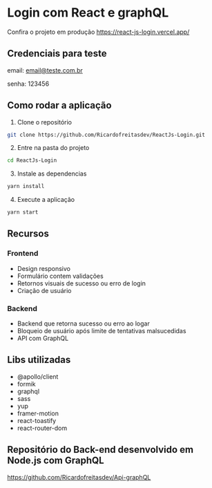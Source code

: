# Login com React e graphQL

Confira o projeto em produção https://react-js-login.vercel.app/

## Credenciais para teste

email: email@teste.com.br

senha: 123456

## Como rodar a aplicação


1. Clone o repositório
```sh
git clone https://github.com/Ricardofreitasdev/ReactJs-Login.git
```


2. Entre na pasta do projeto
```sh
cd ReactJs-Login
```

3. Instale as dependencias 
```sh
yarn install
```

4. Execute a aplicação 
```sh
yarn start
```


## Recursos

### Frontend

- Design responsivo
- Formulário contem validações
- Retornos visuais de sucesso ou erro de login
- Criação de usuário
  

### Backend

- Backend que retorna sucesso ou erro ao logar
- Bloqueio de usuário após limite de tentativas malsucedidas 
- API com GraphQL


## Libs utilizadas


- @apollo/client
- formik
- graphql
- sass
- yup
- framer-motion
- react-toastify
- react-router-dom

## Repositório do Back-end desenvolvido em Node.js com GraphQL

https://github.com/Ricardofreitasdev/Api-graphQL 
